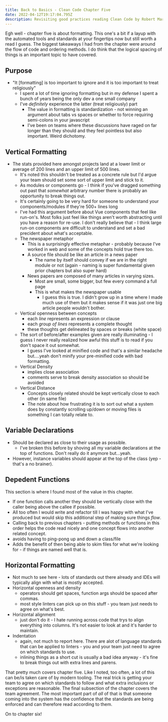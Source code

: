 ```yaml
---
title: Back to Basics - Clean Code Chapter Five
date: 2022-04-12T19:17:04.795Z
description: Revisiting good practices reading Clean Code by Robert Martin
---
```


Egh well - chapter five is about formatting. This one's a bit if a layup with the automated tools and standards at your fingertips now but still worth a read I guess. The biggest takeaways I had from the chapter were around the flow of code and ordering methods. I do think that the logical spacing of things is an important topic to have covered.

## Purpose

- "It [formatting] is too important to ignore and it is too important to treat religiously"
  - I spent a lot of time ignoring formatting but in my defense I spent a bunch of years being the only dev a one small company
  - I've _definitely_ experience the latter (treat religiously) part
    - The value in formatting is standardization - not winning an argument about tabs vs spaces or whether to force requiring semi-colons in your javascript
    - I've been on teams where these discussions have raged on far longer than they should and they feel pointless but also important. Weird dichotomy.

## Vertical Formatting

- The stats provided here amongst projects land at a lower limit or average of 200 lines and an upper limit of 500 lines.
  - It's noted this shouldn't be treated as a concrete rule but I'd argue your team should set some sort of upper limit and stick to it.
  - As modules or components go - I think if you've dragged something out past that _somewhat_ arbitrary number there is probably an opportunity to break things out.
  - It's certainly going to be very hard for someone to understand your components/modules if they're 500+ lines long
  - I've had this argument before about Vue components that feel like run-on's. Most folks just feel like things aren't worth abstracting until you have a reason for re-use. I don't really believe that - I think large run-on components are difficult to understand and set a bad precident about what's acceptable.
  - The newspaper metaphor
    - This is a surprisingly effective metaphar - probably because I've worked in web and some of the concepts hold true there too.
    - A source file should be like an article in a news paper
      - The name by itself should convey if we are in the right module or not (again - naming is super fundamental given prior chapters but also super hard)
    - News papers are composed of many articles in varying sizes.
      - Most are small, some bigger, but few every command a full page
      - This is what makes the newspaper usable
        - I guess this is true. I didn't grow up in a time where I made much use of them but it makes sense if it was just one big article people wouldn't bother.
  - Vertical openness between concepts
    - each _line_ represents an expression or clause
    - each _group of lines_ represents a complete thought
    - these thoughts get delineated by spaces or breaks (white space)
  - The sort of before/after examples given are really illuminating - I guess I never really realized how awful this stuff is to read if you don't space it out somewhat.
    - I guess I've looked at minified code and that's a similar headache but....yeah don't minify your pre-minified code with bad formatting.
  - Vertical Density
    - implies close association
    - comments serve to break density association so should be avoided
  - Vertical Distance
    - Concepts closely related should be kept vertically close to each other (in same file)
    - The note about how frustrating it is to sort out what a system does by constantly scrolling up/down or moving files is something I can totally relate to.

## Variable Declarations

- Should be declared as close to their usage as possible.
  - I've broken this before by shoving all my variable declarations at the top of functions. Don't really do it anymore but...yeah.
- However, instance variables should appear at the top of the class (yep - that's a no brainer).

## Depedent Functions

This section is where I found most of the value in this chapter.

- If one function calls another they should be vertically close with the caller being above the callee if possible.
- All too often I would write and refactor till I was happy with what I've produced but would skip this additional step of making sure things _flow_.
- Calling back to previous chapters - putting methods or functions in this order helps the code read nicely and one concept flows into another related concept.
- avoids having to ping-pong up and down a class/file
- Adds the benefit of then being able to skim files for what we're looking for - if things are named well that is.

## Horizontal Formatting

- Not much to see here - lots of standards out there already and IDEs will typically align with what is mostly accepted.
- Horizontal openness and density
  - operators should get spaces, function args should be spaced after commas.
  - most style linters can pick up on this stuff - you team just needs to agree on what's best.
- Horizontal alignment
  - just don't do it - I hate running across code that trys to align everything into columns. It's not easier to look at and it's harder to maintain.
- Indentation
  - again, not much to report here. There are alot of language standards that can be applied to linters - you and your team just need to agree on which standards to use.
  - inlining things as a short cut is usually a bad idea anyway - it's fine to break things out with extra lines and parens.

That pretty much covers chapter five. Like I noted, too often, a lot of this can be/is taken care of by modern tooling. The real trick is getting your team to agree on which standards to follow and what extra inclusions or exceptions are reasonable. The final subsection of the chapter covers the team agreement. The most important part of _all_ of that is that someone coming into the system has the confidence that the standards are being enforced and can therefore read according to them.

On to chapter six!
